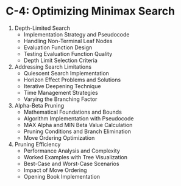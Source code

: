 # C-4: Optimizing Minimax Search

1. Depth-Limited Search
   - Implementation Strategy and Pseudocode
   - Handling Non-Terminal Leaf Nodes
   - Evaluation Function Design
   - Testing Evaluation Function Quality
   - Depth Limit Selection Criteria
2. Addressing Search Limitations
   - Quiescent Search Implementation
   - Horizon Effect Problems and Solutions
   - Iterative Deepening Technique
   - Time Management Strategies
   - Varying the Branching Factor
3. Alpha-Beta Pruning
   - Mathematical Foundations and Bounds
   - Algorithm Implementation with Pseudocode
   - MAX Alpha and MIN Beta Value Calculation
   - Pruning Conditions and Branch Elimination
   - Move Ordering Optimization
4. Pruning Efficiency
   - Performance Analysis and Complexity
   - Worked Examples with Tree Visualization
   - Best-Case and Worst-Case Scenarios
   - Impact of Move Ordering
   - Opening Book Implementation